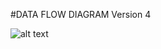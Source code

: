#DATA FLOW DIAGRAM 
Version 4

![alt text](https://cloud.githubusercontent.com/assets/16868664/18939437/fc904a5e-85c5-11e6-8bec-9ad68d6c1b11.png)


